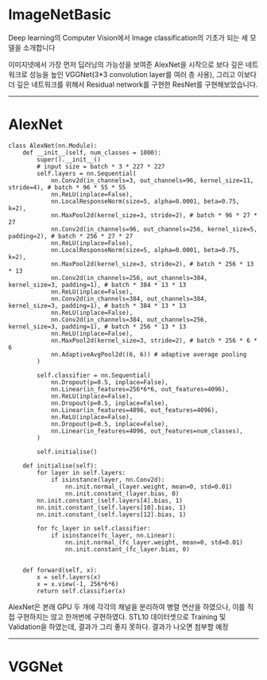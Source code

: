 # ImageNetBasic
Deep learning의 Computer Vision에서 Image classification의 기초가 되는 세 모델을 소개합니다

이미지넷에서 가장 먼저 딥러닝의 가능성을 보여준 AlexNet을 시작으로
보다 깊은 네트워크로 성능을 높인 VGGNet(3*3 convolution layer를 여러 층 사용),
그리고 이보다 더 깊은 네트워크를 위해서 Residual network를 구현한 ResNet를 구현해보았습니다.

---
# AlexNet
```python3
class AlexNet(nn.Module):
    def __init__(self, num_classes = 1000):
        super().__init__()
        # input size = batch * 3 * 227 * 227
        self.layers = nn.Sequential(
            nn.Conv2d(in_channels=3, out_channels=96, kernel_size=11, stride=4), # batch * 96 * 55 * 55
            nn.ReLU(inplace=False),
            nn.LocalResponseNorm(size=5, alpha=0.0001, beta=0.75, k=2),
            nn.MaxPool2d(kernel_size=3, stride=2), # batch * 96 * 27 * 27
            nn.Conv2d(in_channels=96, out_channels=256, kernel_size=5, padding=2), # batch * 256 * 27 * 27
            nn.ReLU(inplace=False),
            nn.LocalResponseNorm(size=5, alpha=0.0001, beta=0.75, k=2),
            nn.MaxPool2d(kernel_size=3, stride=2), # batch * 256 * 13 * 13
            nn.Conv2d(in_channels=256, out_channels=384, kernel_size=3, padding=1), # batch * 384 * 13 * 13
            nn.ReLU(inplace=False),
            nn.Conv2d(in_channels=384, out_channels=384, kernel_size=3, padding=1), # batch * 384 * 13 * 13
            nn.ReLU(inplace=False),
            nn.Conv2d(in_channels=384, out_channels=256, kernel_size=3, padding=1), # batch * 256 * 13 * 13
            nn.ReLU(inplace=False),
            nn.MaxPool2d(kernel_size=3, stride=2), # batch * 256 * 6 * 6
            nn.AdaptiveAvgPool2d((6, 6)) # adaptive average pooling
        )

        self.classifier = nn.Sequential(
            nn.Dropout(p=0.5, inplace=False),
            nn.Linear(in_features=256*6*6, out_features=4096),
            nn.ReLU(inplace=False),
            nn.Dropout(p=0.5, inplace=False),
            nn.Linear(in_features=4096, out_features=4096),
            nn.ReLU(inplace=False),
            nn.Dropout(p=0.5, inplace=False),
            nn.Linear(in_features=4096, out_features=num_classes),
        )

        self.initialise()

    def initialise(self):
        for layer in self.layers:
            if isinstance(layer, nn.Conv2d):
                nn.init.normal_(layer.weight, mean=0, std=0.01)
                nn.init.constant_(layer.bias, 0)
        nn.init.constant_(self.layers[4].bias, 1)
        nn.init.constant_(self.layers[10].bias, 1)
        nn.init.constant_(self.layers[12].bias, 1)

        for fc_layer in self.classifier:
            if isinstance(fc_layer, nn.Linear):
                nn.init.normal_(fc_layer.weight, mean=0, std=0.01)
                nn.init.constant_(fc_layer.bias, 0)


    def forward(self, x):
        x = self.layers(x)
        x = x.view(-1, 256*6*6)
        return self.classifier(x)
```

AlexNet은 본래 GPU 두 개에 각각의 채널을 분리하여 병렬 연산을 하였으나, 이를 직접 구현하지는 않고 한꺼번에 구현하였다.
STL10 데이터셋으로 Training 및 Validation을 하였는데, 결과가 그리 좋지 못하다. 결과가 나오면 첨부할 예정

---
# VGGNet
